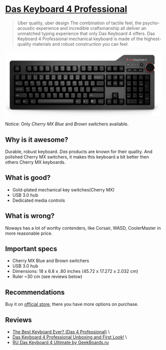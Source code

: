 # [Das Keyboard 4 Professional](https://www.daskeyboard.com/daskeyboard-4-professional/)

> Uber quality, uber design
> The combination of tactile feel, the psycho-acoustic experience and incredible craftsmanship all deliver an unmatched typing experience that only Das Keyboard 4 offers.
> Das Keyboard 4 Professional mechanical keyboard is made of the highest-quality materials and robust construction you can feel.

![img](das.jpg?style=centerme)

Notice: Only *Cherry MX Blue* and *Brown* switchers available.

## Why is it awesome?
Durable, robust keyboard.
*Das* products are known for their quality.
And polished Cherry MX switchers, it makes this keyboard a bit better then others Cherry MX keyboards.

## What is good?
- Gold-plated mechanical key switches(Cherry MX)
- USB 3.0 hub
- Dedicated media controls

## What is wrong?
Noways has a lot of worthy contenders, like Corsair, WASD, CoolerMaster in more reasonable price.

## Important specs
- Cherry MX Blue and Brown switchers
- USB 3.0 hub
- Dimensions: 18 x 6.8 x .80 inches (45.72 x 17.272 x 2.032 cm)
- Ruler ~30 cm (see reviews below)

## Recommendations
Buy it on [official store](https://www.daskeyboard.com/daskeyboard-4-professional/), there you have more options on purchase.

## Reviews
- [The Best Keyboard Ever? (Das 4 Professional)](https://youtu.be/KIRah9Niuss) \
- [Das Keyboard 4 Professional Unboxing and First Look!](https://youtu.be/brab29A79w4) \
- [RU Das Keyboard 4 Ultimate by GeekBoards.ru](https://youtu.be/uQDL2VvZzvk)
